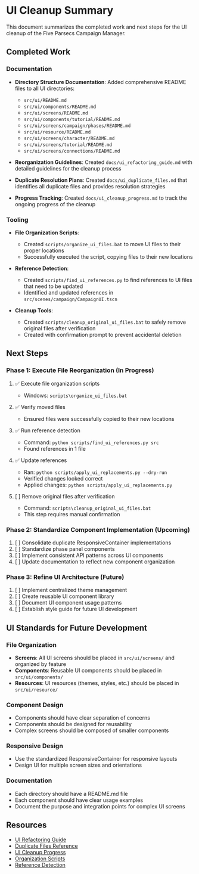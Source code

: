 # UI Cleanup Summary

This document summarizes the completed work and next steps for the UI cleanup of the Five Parsecs Campaign Manager.

## Completed Work

### Documentation

- **Directory Structure Documentation**: Added comprehensive README files to all UI directories:
  - `src/ui/README.md`
  - `src/ui/components/README.md`
  - `src/ui/screens/README.md`
  - `src/ui/components/tutorial/README.md`
  - `src/ui/screens/campaign/phases/README.md`
  - `src/ui/resource/README.md`
  - `src/ui/screens/character/README.md`
  - `src/ui/screens/tutorial/README.md`
  - `src/ui/screens/connections/README.md`

- **Reorganization Guidelines**: Created `docs/ui_refactoring_guide.md` with detailed guidelines for the cleanup process

- **Duplicate Resolution Plans**: Created `docs/ui_duplicate_files.md` that identifies all duplicate files and provides resolution strategies

- **Progress Tracking**: Created `docs/ui_cleanup_progress.md` to track the ongoing progress of the cleanup

### Tooling

- **File Organization Scripts**:
  - Created `scripts/organize_ui_files.bat` to move UI files to their proper locations
  - Successfully executed the script, copying files to their new locations

- **Reference Detection**:
  - Created `scripts/find_ui_references.py` to find references to UI files that need to be updated
  - Identified and updated references in `src/scenes/campaign/CampaignUI.tscn`

- **Cleanup Tools**:
  - Created `scripts/cleanup_original_ui_files.bat` to safely remove original files after verification
  - Created with confirmation prompt to prevent accidental deletion

## Next Steps

### Phase 1: Execute File Reorganization (In Progress)

1. ✅ Execute file organization scripts
   - Windows: `scripts\organize_ui_files.bat`

2. ✅ Verify moved files
   - Ensured files were successfully copied to their new locations

3. ✅ Run reference detection
   - Command: `python scripts/find_ui_references.py src`
   - Found references in 1 file

4. ✅ Update references
   - Ran: `python scripts/apply_ui_replacements.py --dry-run`
   - Verified changes looked correct
   - Applied changes: `python scripts/apply_ui_replacements.py`

5. [ ] Remove original files after verification
   - Command: `scripts\cleanup_original_ui_files.bat`
   - This step requires manual confirmation

### Phase 2: Standardize Component Implementation (Upcoming)

1. [ ] Consolidate duplicate ResponsiveContainer implementations
2. [ ] Standardize phase panel components
3. [ ] Implement consistent API patterns across UI components
4. [ ] Update documentation to reflect new component organization

### Phase 3: Refine UI Architecture (Future)

1. [ ] Implement centralized theme management
2. [ ] Create reusable UI component library
3. [ ] Document UI component usage patterns
4. [ ] Establish style guide for future UI development

## UI Standards for Future Development

### File Organization

- **Screens**: All UI screens should be placed in `src/ui/screens/` and organized by feature
- **Components**: Reusable UI components should be placed in `src/ui/components/`
- **Resources**: UI resources (themes, styles, etc.) should be placed in `src/ui/resource/`

### Component Design

- Components should have clear separation of concerns
- Components should be designed for reusability
- Complex screens should be composed of smaller components

### Responsive Design

- Use the standardized ResponsiveContainer for responsive layouts
- Design UI for multiple screen sizes and orientations

### Documentation

- Each directory should have a README.md file
- Each component should have clear usage examples
- Document the purpose and integration points for complex UI screens

## Resources

- [UI Refactoring Guide](docs/ui_refactoring_guide.md)
- [Duplicate Files Reference](docs/ui_duplicate_files.md)
- [UI Cleanup Progress](docs/ui_cleanup_progress.md)
- [Organization Scripts](scripts/organize_ui_files.bat)
- [Reference Detection](scripts/find_ui_references.py) 